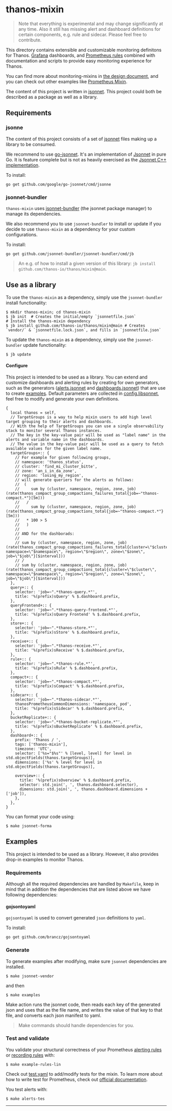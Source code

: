 # thanos-mixin

> Note that everything is experimental and may change significantly at any time. Also it still has missing alert and dashboard definitions for certain components, e.g. rule and sidecar. Please feel free to contribute.

This directory contains extensible and customizable monitoring definitons for Thanos. [Grafana](http://grafana.com/) dashboards, and [Prometheus rules](https://prometheus.io/docs/prometheus/latest/configuration/recording_rules/) combined with documentation and scripts to provide easy monitoring experience for Thanos.

You can find more about monitoring-mixins in [the design document](https://github.com/monitoring-mixins/docs/blob/master/design.pdf), and you can check out other examples like [Prometheus Mixin](https://github.com/prometheus/prometheus/tree/master/documentation/prometheus-mixin).

The content of this project is written in [jsonnet](http://jsonnet.org/). This project could both be described as a package as well as a library.

## Requirements

### jsonne

The content of this project consists of a set of [jsonnet](http://jsonnet.org/) files making up a library to be consumed.

We recommend to use [go-jsonnet](https://github.com/google/go-jsonnet). It's an implementation of [Jsonnet](http://jsonnet.org/) in pure Go. It is feature complete but is not as heavily exercised as the [Jsonnet C++ implementation](https://github.com/google/jsonnet).

To install:

```shell
go get github.com/google/go-jsonnet/cmd/jsonne
```

### jsonnet-bundler

`thanos-mixin` uses [jsonnet-bundler](https://github.com/jsonnet-bundler/jsonnet-bundler#install) (the jsonnet package manager) to manage its dependencies.

We also recommend you to use `jsonnet-bundler` to install or update if you decide to use `thanos-mixin` as a dependency for your custom configurations.

To install:

```shell
go get github.com/jsonnet-bundler/jsonnet-bundler/cmd/jb
```

> An e.g. of how to install a given version of this library: `jb install github.com/thanos-io/thanos/mixin@main`.

## Use as a library

To use the `thanos-mixin` as a dependency, simply use the `jsonnet-bundler` install functionality:

```shell
$ mkdir thanos-mixin; cd thanos-mixin
$ jb init  # Creates the initial/empty `jsonnetfile.json`
# Install the thanos-mixin dependency
$ jb install github.com/thanos-io/thanos/mixin@main # Creates `vendor/` & `jsonnetfile.lock.json`, and fills in `jsonnetfile.json`
```

To update the `thanos-mixin` as a dependency, simply use the `jsonnet-bundler` update functionality:

```shell
$ jb update
```

#### Configure

This project is intended to be used as a library. You can extend and customize dashboards and alerting rules by creating for own generators, such as the generators ([alerts.jsonnet](alerts.jsonnet) and [dashboards.jsonnet](dashboards.jsonnet)) that are use to create [examples](../examples). Default parameters are collected in [config.libsonnet](config.libsonnet), feel free to modify and generate your own definitions.

```libsonnet mdox-exec="cat mixin/config.libsonnet"
{
  local thanos = self,
  // TargetGroups is a way to help mixin users to add high level target grouping to their alerts and dashboards.
  // With the help of TargetGroups you can use a single observability stack to monitor several Thanos instances.
  // The key in the key-value pair will be used as "label name" in the alerts and variable name in the dashboards.
  // The value in the key-value pair will be used as a query to fetch available values for the given label name.
  targetGroups+:: {
    // For example for given following groups,
    // namespace: 'thanos_status',
    // cluster: 'find_mi_cluster_bitte',
    // zone: 'an_i_in_da_zone',
    // region: 'losing_my_region',
    // will generate queriers for the alerts as follows:
    //  (
    //     sum by (cluster, namespace, region, zone, job) (rate(thanos_compact_group_compactions_failures_total{job=~"thanos-compact.*"}[5m]))
    //   /
    //     sum by (cluster, namespace, region, zone, job) (rate(thanos_compact_group_compactions_total{job=~"thanos-compact.*"}[5m]))
    //   * 100 > 5
    //   )
    //
    // AND for the dashborads:
    //
    // sum by (cluster, namespace, region, zone, job) (rate(thanos_compact_group_compactions_failures_total{cluster=\"$cluster\", namespace=\"$namespace\", region=\"$region\", zone=\"$zone\", job=\"$job\"}[$interval]))
    // /
    // sum by (cluster, namespace, region, zone, job) (rate(thanos_compact_group_compactions_total{cluster=\"$cluster\", namespace=\"$namespace\", region=\"$region\", zone=\"$zone\", job=\"$job\"}[$interval]))
  },
  query+:: {
    selector: 'job=~".*thanos-query.*"',
    title: '%(prefix)sQuery' % $.dashboard.prefix,
  },
  queryFrontend+:: {
    selector: 'job=~".*thanos-query-frontend.*"',
    title: '%(prefix)sQuery Frontend' % $.dashboard.prefix,
  },
  store+:: {
    selector: 'job=~".*thanos-store.*"',
    title: '%(prefix)sStore' % $.dashboard.prefix,
  },
  receive+:: {
    selector: 'job=~".*thanos-receive.*"',
    title: '%(prefix)sReceive' % $.dashboard.prefix,
  },
  rule+:: {
    selector: 'job=~".*thanos-rule.*"',
    title: '%(prefix)sRule' % $.dashboard.prefix,
  },
  compact+:: {
    selector: 'job=~".*thanos-compact.*"',
    title: '%(prefix)sCompact' % $.dashboard.prefix,
  },
  sidecar+:: {
    selector: 'job=~".*thanos-sidecar.*"',
    thanosPrometheusCommonDimensions: 'namespace, pod',
    title: '%(prefix)sSidecar' % $.dashboard.prefix,
  },
  bucketReplicate+:: {
    selector: 'job=~".*thanos-bucket-replicate.*"',
    title: '%(prefix)sBucketReplicate' % $.dashboard.prefix,
  },
  dashboard+:: {
    prefix: 'Thanos / ',
    tags: ['thanos-mixin'],
    timezone: 'UTC',
    selector: ['%s="$%s"' % [level, level] for level in std.objectFields(thanos.targetGroups)],
    dimensions: ['%s' % level for level in std.objectFields(thanos.targetGroups)],

    overview+:: {
      title: '%(prefix)sOverview' % $.dashboard.prefix,
      selector: std.join(', ', thanos.dashboard.selector),
      dimensions: std.join(', ', thanos.dashboard.dimensions + ['job']),
    },
  },
}
```

You can format your code using:

```shell
$ make jsonnet-forma
```

## Examples

This project is intended to be used as a library. However, it also provides drop-in examples to monitor Thanos.

### Requirements

Although all the required dependencies are handled by `Makefile`, keep in mind that in addition the dependencies that are listed above we have following dependencies:

#### gojsontoyaml

`gojsontoyaml` is used to convert generated `json` definitions to `yaml`.

To install:

```shell
go get github.com/brancz/gojsontoyaml
```

### Generate

To generate examples after modifying, make sure `jsonnet` dependencies are installed.

```shell
$ make jsonnet-vendor
```

and then

```shell
$ make examples
```

Make action runs the jsonnet code, then reads each key of the generated json and uses that as the file name, and writes the value of that key to that file, and converts each json manifest to yaml.

> Make commands should handle dependencies for you.

### Test and validate

You validate your structural correctness of your Prometheus [alerting rules](https://prometheus.io/docs/prometheus/latest/configuration/alerting_rules/) or [recording rules](https://prometheus.io/docs/prometheus/latest/configuration/recording_rules/) with:

```shell
$ make example-rules-lin
```

Check out [test.yaml](../examples/alerts/tests.yaml) to add/modify tests for the mixin. To learn more about how to write test for Prometheus, check out [official documentation](https://www.prometheus.io/docs/prometheus/latest/configuration/unit_testing_rules/).

You test alerts with:

```shell
$ make alerts-tes
```

---
